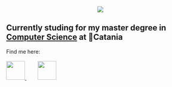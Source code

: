 ###
<html>
  <body>
    <p align="center">
      <img src="https://capsule-render.vercel.app/api?text=Hey%20Everyone!&animation=fadeIn&type=waving&color=gradient&height=100"/>
    </p>
    <h2>
      Currently studing for my master degree in <a href="https://web.dmi.unict.it/corsi/lm-18">Computer Science</a> at 📍Catania
    </h2>
    Find me here: <br><br>
    <a href="https://www.instagram.com/giada_margarone/">
      <img height="50" src="https://user-images.githubusercontent.com/46517096/166974368-9798f39f-1f46-499c-b14e-81f0a3f83a06.png"/>
    </a>
    <a href="https://www.linkedin.com/in/giada-margarone-352510240/" style="margin:30px;">
      <img height="50" src="https://cdn1.iconfinder.com/data/icons/logotypes/32/circle-linkedin-512.png"/>
    </a>
  </body>
</html>

